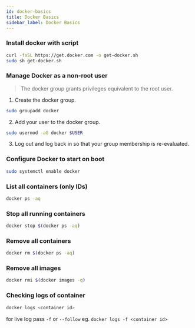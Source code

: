 ```yaml
---
id: docker-basics
title: Docker Basics
sidebar_label: Docker Basics
---
```


### Install docker with script

```bash
curl -fsSL https://get.docker.com -o get-docker.sh
sudo sh get-docker.sh
```

### Manage Docker as a non-root user

> The docker group grants privileges equivalent to the root user.

1. Create the docker group.

```bash
sudo groupadd docker
```

2. Add your user to the docker group.

```bash
sudo usermod -aG docker $USER
```

3. Log out and log back in so that your group membership is re-evaluated.

### Configure Docker to start on boot

```bash
sudo systemctl enable docker
```

### List all containers (only IDs)

```bash
docker ps -aq
```

### Stop all running containers

```bash
docker stop $(docker ps -aq)
```

### Remove all containers

```bash
docker rm $(docker ps -aq)
```

### Remove all images

```bash
docker rmi $(docker images -q)
```

### Checking logs of container

```bash
docker logs <container id>
```

for live log pass `-f` or `--follow` eg. `docker logs -f <container id>`

